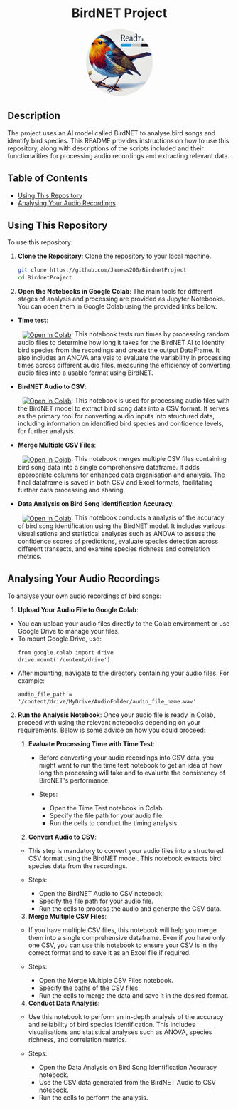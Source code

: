 <div align="center">
  <h1>BirdNET Project</h1>
  <p><img src="Files/img/bird_readme.png" alt="BirdNET Banner" style="border-radius: 50%; width: 150px; height: 150px; object-fit: cover;"></p>
</div>

## Description
The project uses an AI model called BirdNET to analyse bird songs and identify bird species. This README provides instructions on how to use this repository, along with descriptions of the scripts included and their functionalities for processing audio recordings and extracting relevant data.

## Table of Contents
- [Using This Repository](#using-this-repository)
- [Analysing Your Audio Recordings](#nalyzing-your-audio-recordings)


## Using This Repository
To use this repository:
1. **Clone the Repository**:
Clone the repository to your local machine.
   ```sh
   git clone https://github.com/Jamess200/BirdnetProject
   cd BirdnetProject
   ```

2. **Open the Notebooks in Google Colab**:
The main tools for different stages of analysis and processing are provided as Jupyter Notebooks. You can open them in Google Colab using the provided links bellow.

- **Time test**:

   <span style="display:inline-block; margin-left: 10px;">
     <a href="https://colab.research.google.com/drive/10y8z9R69SYeEwNFV_GL3peqUDjr_fUbY?usp=sharing">
       <img src="https://colab.research.google.com/assets/colab-badge.svg" alt="Open In Colab" style="vertical-align: middle;"/>
     </a>
   </span>: This notebook tests run times by processing random audio files to determine how long it takes for the BirdNET AI to identify bird species from the recordings and create the output DataFrame. It also includes an ANOVA analysis to evaluate the variability in processing times across different audio files, measuring the efficiency of converting audio files into a usable format using BirdNET.

- **BirdNET Audio to CSV**:

   <span style="display:inline-block; margin-left: 10px;">
     <a href="https://colab.research.google.com/drive/1ofIgH6WYTRZxlmmCn-0VmR4ZYu8mSlAA?usp=sharing">
       <img src="https://colab.research.google.com/assets/colab-badge.svg" alt="Open In Colab" style="vertical-align: middle;"/>
     </a>
   </span>: This notebook is used for processing audio files with the BirdNET model to extract bird song data into a CSV format. It serves as the primary tool for converting audio inputs into structured data, including information on identified bird species and confidence levels, for further analysis.

- **Merge Multiple CSV Files**:

   <span style="display:inline-block; margin-left: 10px;">
     <a href="https://colab.research.google.com/drive/1oUl9P_7iakkyDU6Ph9NYtEX2NTk1kzcX?usp=sharing">
       <img src="https://colab.research.google.com/assets/colab-badge.svg" alt="Open In Colab" style="vertical-align: middle;"/>
     </a>
   </span>: This notebook merges multiple CSV files containing bird song data into a single comprehensive dataframe. It adds appropriate columns for enhanced data organisation and analysis. The final dataframe is saved in both CSV and Excel formats, facilitating further data processing and sharing.

- **Data Analysis on Bird Song Identification Accuracy**:

   <span style="display:inline-block; margin-left: 10px;">
     <a href="https://colab.research.google.com/drive/1v62FB7Ndhnir04sYnL7f9g2WLZbNLtRQ?usp=sharing">
       <img src="https://colab.research.google.com/assets/colab-badge.svg" alt="Open In Colab" style="vertical-align: middle;"/>
     </a>
   </span>: This notebook conducts a analysis of the accuracy of bird song identification using the BirdNET model. It includes various visualisations and statistical analyses such as ANOVA to assess the confidence scores of predictions, evaluate species detection across different transects, and examine species richness and correlation metrics.

## Analysing Your Audio Recordings
To analyse your own audio recordings of bird songs:

1. **Upload Your Audio File to Google Colab**: 
- You can upload your audio files directly to the Colab environment or use Google Drive to manage your files.
- To mount Google Drive, use:
   ```{python}
   from google.colab import drive
   drive.mount('/content/drive')
- After mounting, navigate to the directory containing your audio files. For example:
   ```{python}
   audio_file_path = '/content/drive/MyDrive/AudioFolder/audio_file_name.wav'

2. **Run the Analysis Notebook**:
Once your audio file is ready in Colab, proceed with using the relevant notebooks depending on your requirements. Below is some advice on how you could proceed:

   1. **Evaluate Processing Time with Time Test**:

      - Before converting your audio recordings into CSV data, you might want to run the time test notebook to get an idea of how long the processing will take and to evaluate the consistency of BirdNET's performance.
      
      - Steps:
        - Open the Time Test notebook in Colab.
        - Specify the file path for your audio file.
        - Run the cells to conduct the timing analysis.

   2. **Convert Audio to CSV**:

    - This step is mandatory to convert your audio files into a structured CSV format using the BirdNET model. This notebook extracts bird species data from the recordings.

   - Steps:
      - Open the BirdNET Audio to CSV notebook.
      - Specify the file path for your audio file.
      - Run the cells to process the audio and generate the CSV data.

   3. **Merge Multiple CSV Files**:

    - If you have multiple CSV files, this notebook will help you merge them into a single comprehensive dataframe. Even if you have only one CSV, you can use this notebook to ensure your CSV is in the correct format and to save it as an Excel file if required.

    - Steps:
      - Open the Merge Multiple CSV Files notebook.
      - Specify the paths of the CSV files.
      - Run the cells to merge the data and save it in the desired format.

   4. **Conduct Data Analysis**:

    - Use this notebook to perform an in-depth analysis of the accuracy and reliability of bird species identification. This includes visualisations and statistical analyses such as ANOVA, species richness, and correlation metrics.
    
    - Steps:
      - Open the Data Analysis on Bird Song Identification Accuracy notebook.
      - Use the CSV data generated from the BirdNET Audio to CSV notebook.
      - Run the cells to perform the analysis.